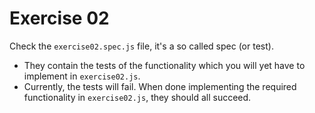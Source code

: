 # Exercise 02

Check the `exercise02.spec.js` file, it's a so called spec (or test).
- They contain the tests of the functionality which you will yet have to implement in `exercise02.js`.
- Currently, the tests will fail. When done implementing the required functionality in `exercise02.js`,
    they should all succeed.
